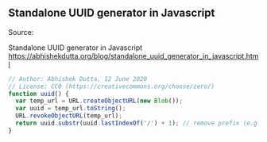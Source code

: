 ## Standalone UUID generator in Javascript

Source: 

Standalone UUID generator in Javascript
https://abhishekdutta.org/blog/standalone_uuid_generator_in_javascript.html

```js
// Author: Abhishek Dutta, 12 June 2020
// License: CC0 (https://creativecommons.org/choose/zero/)
function uuid() {
  var temp_url = URL.createObjectURL(new Blob());
  var uuid = temp_url.toString();
  URL.revokeObjectURL(temp_url);
  return uuid.substr(uuid.lastIndexOf('/') + 1); // remove prefix (e.g. blob:null/, blob:www.test.com/, ...)
}

```